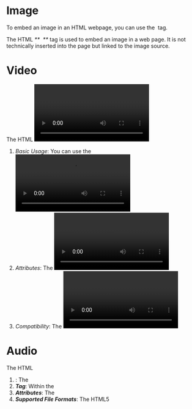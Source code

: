 # Image
To embed an image in an HTML webpage, you can use the <img> tag.

The HTML _** <img> **_ tag is used to embed an image in a web page. It is not technically inserted into the page but linked to the image source.

# Video
The HTML <video> tag is used to embed video content in a web page. Here's a brief overview.
1. _Basic Usage_:
  You can use the <video> tag to insert video content into your HTML document.
  This tag can contain one or more <source> tags, allowing you to provide multiple video formats or sources for compatibility with 
  different browsers.
2. _Attributes_:
   The <video> tag supports various attributes, including controls for adding video controls (play, pause, volume, etc.), autoplay to make     the video play automatically, and width and height to specify the video's dimensions.
3. _Compatibility_:
   The <video> tag supports various video formats, such as MP4, WebM, and Ogg, ensuring broad browser compatibility.

# Audio
The HTML <audio> tag is used to embed sound content in a web document, such as music or other audio streams. Here's how it works:
1. **_<audio> Tag_**: The <audio> tag is the main element used for embedding audio content in an HTML document.
2. _**<source> Tag**_: Within the <audio> tag, you can use one or more <source> tags. These tags specify multiple media resources for the audio element, allowing you to provide different formats of the audio file to ensure compatibility across various browsers.
3. _**Attributes**_: The <audio> tag supports attributes like controls to provide playback controls (play, pause, volume, etc.), autoplay to make the audio play automatically, and src to define the source file for the audio content.
4. _**Supported File Formats**_: The HTML5 <audio> tag supports various audio file formats, commonly including MP3, WAV, and OGG.
